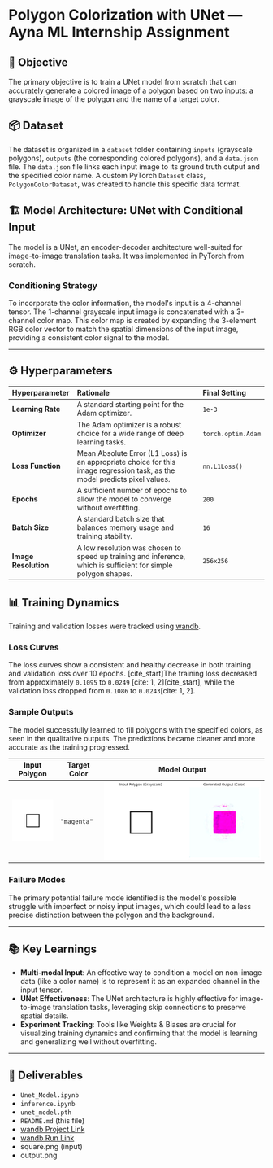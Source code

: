 # Polygon Colorization with UNet — Ayna ML Internship Assignment

## 🧠 Objective

The primary objective is to train a UNet model from scratch that can accurately generate a colored image of a polygon based on two inputs: a grayscale image of the polygon and the name of a target color.

## 📦 Dataset

The dataset is organized in a `dataset` folder containing `inputs` (grayscale polygons), `outputs` (the corresponding colored polygons), and a `data.json` file. The `data.json` file links each input image to its ground truth output and the specified color name. A custom PyTorch `Dataset` class, `PolygonColorDataset`, was created to handle this specific data format.

## 🏗️ Model Architecture: UNet with Conditional Input

The model is a UNet, an encoder-decoder architecture well-suited for image-to-image translation tasks. It was implemented in PyTorch from scratch.

### Conditioning Strategy
To incorporate the color information, the model's input is a 4-channel tensor. The 1-channel grayscale input image is concatenated with a 3-channel color map. This color map is created by expanding the 3-element RGB color vector to match the spatial dimensions of the input image, providing a consistent color signal to the model.

---

## ⚙️ Hyperparameters

| Hyperparameter | Rationale | Final Setting |
| :--- | :--- | :--- |
| **Learning Rate** | A standard starting point for the Adam optimizer. | `1e-3` |
| **Optimizer** | The Adam optimizer is a robust choice for a wide range of deep learning tasks. | `torch.optim.Adam` |
| **Loss Function** | Mean Absolute Error (L1 Loss) is an appropriate choice for this image regression task, as the model predicts pixel values. | `nn.L1Loss()` |
| **Epochs** | A sufficient number of epochs to allow the model to converge without overfitting. | `200` |
| **Batch Size** | A standard batch size that balances memory usage and training stability. | `16` |
| **Image Resolution** | A low resolution was chosen to speed up training and inference, which is sufficient for simple polygon shapes. | `256x256` |

## 📊 Training Dynamics

Training and validation losses were tracked using [wandb](https://www.wandb.ai).

### Loss Curves
The loss curves show a consistent and healthy decrease in both training and validation loss over 10 epochs. [cite_start]The training loss decreased from approximately `0.1095` to `0.0249` [cite: 1, 2][cite_start], while the validation loss dropped from `0.1086` to `0.0243`[cite: 1, 2].

### Sample Outputs
The model successfully learned to fill polygons with the specified colors, as seen in the qualitative outputs. The predictions became cleaner and more accurate as the training progressed.

| Input Polygon | Target Color | Model Output |
|---------------|--------------|--------------|
| ![gray](square.png) | `"magenta"` | ![output](output.png) |

### Failure Modes
The primary potential failure mode identified is the model's possible struggle with imperfect or noisy input images, which could lead to a less precise distinction between the polygon and the background.

---

## 📚 Key Learnings

* **Multi-modal Input**: An effective way to condition a model on non-image data (like a color name) is to represent it as an expanded channel in the input tensor.
* **UNet Effectiveness**: The UNet architecture is highly effective for image-to-image translation tasks, leveraging skip connections to preserve spatial details.
* **Experiment Tracking**: Tools like Weights & Biases are crucial for visualizing training dynamics and confirming that the model is learning and generalizing well without overfitting.

---

## 🚀 Deliverables

* `Unet_Model.ipynb`
* `inference.ipynb`
* `unet_model.pth`
* `README.md` (this file)
* [wandb Project Link](https://wandb.ai/sebin2308-mbccet/ayna-polygon-coloring)
* [wandb Run Link](https://wandb.ai/sebin2308-mbccet/ayna-polygon-coloring/runs/lszf1isu)
* square.png (input)
* output.png
